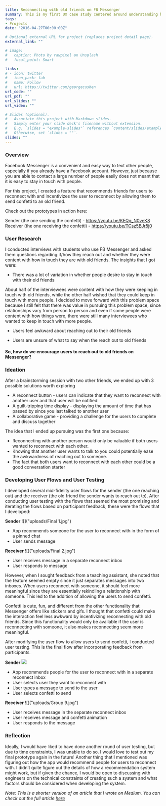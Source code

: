 ```yaml
---
title: Reconnecting with old friends on FB Messenger
summary: This is my first UX case study centered around understanding how we can help people reconnect with their old friends through Facebook Messenger
tags:
- Projects
date: "2016-04-27T00:00:00Z"

# Optional external URL for project (replaces project detail page).
external_link: ""

# image:
#   caption: Photo by rawpixel on Unsplash
#   focal_point: Smart

links:
# - icon: twitter
#   icon_pack: fab
#   name: Follow
#   url: https://twitter.com/georgecushen
url_code: ""
url_pdf: ""
url_slides: ""
url_video: ""

# Slides (optional).
#   Associate this project with Markdown slides.
#   Simply enter your slide deck's filename without extension.
#   E.g. `slides = "example-slides"` references `content/slides/example-slides.md`.
#   Otherwise, set `slides = ""`.
slides: ""
---
```

### Overview
Facebook Messenger is a convenient and easy way to text other people, especially if you already have a Facebook account. However, just because you are able to contact a large number of people easily does not meant that it is easy to stay in touch with people.

For this project, I created a feature that recommends friends for users to reconnect with and incentivizes the user to reconnect by allowing them to send confetti to an old friend.

Check out the prototypes in action here:

Sender (the one sending the confetti) - https://youtu.be/KEQg_N0veK8
Receiver (the one receiving the confetti) - https://youtu.be/TCsz5BJr5j0

### User Research
I conducted interviews with students who use FB Messenger and asked them questions regarding if/how they reach out and whether they were content with how in touch they are with old friends. The insights that I got were:

* There was a lot of variation in whether people desire to stay in touch with their old friends

About half of the interviewees were content with how they were keeping in touch with old friends, while the other half wished that they could keep in touch with more people. I decided to move forward with this problem space because I still felt that there was value in pursuing this problem space, since relationships vary from person to person and even if some people were content with how things were, there were still many interviewees who wanted to keep in touch with more people.

* Users feel awkward about reaching out to their old friends

* Users are unsure of what to say when the reach out to old friends


#### So, how do we encourage users to reach out to old friends on Messenger?

### Ideation
After a brainstorming session with two other friends, we ended up with 3 possible solutions worth exploring

* A reconnect button - users can indicate that they want to reconnect with another user and that user will be notified
* A guilt-tripping time display - displaying the amount of time that has passed by since you last talked to another user
* A collaborative game - providing a challenge for the users to complete and discuss together

The idea that I ended up pursuing was the first one because:

* Reconnecting with another person would only be valuable if both users wanted to reconnect with each other.
* Knowing that another user wants to talk to you could potentially ease the awkwardness of reaching out to someone.
* The fact that both users want to reconnect with each other could be a good conversation starter

### Developing User Flows and User Testing
I developed several mid-fidelity user flows for the sender (the one reaching out) and the receiver (the old friend the sender wants to reach out to). After conducting user testing with the flows that seemed the most promising and iterating the flows based on participant feedback, these were the flows that I developed:


__Sender__
![]("uploads/Final 1.jpg")

* App recommends someone for the user to reconnect with in the form of a pinned chat
* User sends message

__Receiver__
![]("uploads/Final 2.jpg")

* User receives message in a separate reconnect inbox
* User responds to message

However, when I sought feedback from a teaching assistant, she noted that the feature seemed empty since it just separates messages into two inboxes. When users reconnect with someone, it should feel more meaningful since they are essentially rekindling a relationship with someone. This led to the addition of allowing the users to send confetti.

Confetti is cute, fun, and different from the other functionality that Messenger offers like stickers and gifs. I thought that confetti could make the interaction feel less awkward by incentivizing reconnecting with old friends. Since this functionality would only be available if the user is reconnecting with someone, it also makes reconnecting seem more meaningful.

After modifying the user flow to allow users to send confetti, I conducted user testing. This is the final flow after incorporating feedback from participants.

__Sender__
![]("uploads/final.jpg")

* App recommends people for the user to reconnect with in a separate reconnect inbox
* User selects user they want to reconnect with
* User types a message to send to the user
* User selects confetti to send

__Receiver__
![]("uploads/Group 9.jpg")

* User receives message in the separate reconnect inbox
* User receives message and confetti animation
* User responds to the message

### Reflection
Ideally, I would have liked to have done another round of user testing, but due to time constraints, I was unable to do so.  I would love to test out my final prototype again in the future! Another thing that I mentioned was figuring out how the app would recommend people for users to reconnect with. I didn’t quite figure out the details of how a recommendation system might work, but if given the chance, I would be open to discussing with engineers on the technical constraints of creating such a system and what factors should be considered when developing the system.


*Note: This is a shorter version of an article that I wrote on Medium. You can check out the full article [here](https://yiemwang.medium.com/reconnecting-people-with-their-old-friends-messenger-case-study-19985a2a3e2b)*







